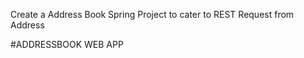  <!DOCTYPE html>
<html>
<head>
<title>AddressBook</title>
</head>

<body>
<p>Create a Address Book Spring Project to
cater to REST Request from Address
</p>
</body>

</html> 


#ADDRESSBOOK WEB APP


